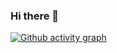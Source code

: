 ### Hi there 👋

<!--
**w2u2u/w2u2u** is a ✨ _special_ ✨ repository because its `README.md` (this file) appears on your GitHub profile.

Here are some ideas to get you started:

- 🔭 I’m currently working on ...
- 🌱 I’m currently learning ...
- 👯 I’m looking to collaborate on ...
- 🤔 I’m looking for help with ...
- 💬 Ask me about ...
- 📫 How to reach me: ...
- 😄 Pronouns: ...
- ⚡ Fun fact: ...
-->

[![Github activity graph](https://github-readme-activity-graph.vercel.app/graph?username=w2u2u&theme=github-compact&hide_title=true)](https://github.com/ashutosh00710/github-readme-activity-graph)
